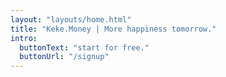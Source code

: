```yaml
---
layout: "layouts/home.html"
title: "Keke.Money | More happiness tomorrow."
intro:
  buttonText: "start for free."
  buttonUrl: "/signup"
---
```

